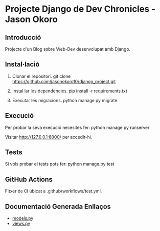 # Projecte Django de Dev Chronicles - Jason Okoro

## Introducció
Projecte d'un Blog sobre Web-Dev desenvolupat amb Django.

## Instal·lació
1. Clonar el repositori.
git clone https://github.com/jasonokoro10/django_project.git

2. Instal·lar les dependències.
pip install -r requirements.txt

3. Executar les migracions.
python manage.py migrate

## Execució
Per probar la seva execució necesites fer:
python manage.py runserver  

Visitar http://127.0.0.1:8000/ per accedir-hi.

## Tests
Si vols probar el tests pots fer:
python manage.py test

## GitHub Actions
Fitxer de CI ubicat a .github/workflows/test.yml.

## Documentació Generada Enllaços
- [models.py](https://htmlpreview.github.io/?https://github.com/jasonokoro10/django_project/blob/main/docs/blog.models.html)
- [views.py](https://htmlpreview.github.io/?https://github.com/jasonokoro10/django_project/blob/main/docs/blog.views.html)